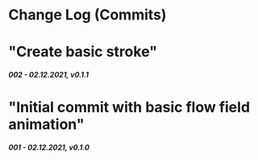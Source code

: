# Change Log (Commits)

<!--
Major.Minor.Patch:

Major:
- New Feature(s) that break API
- Stable release

Minor:
- New feature
- Feature change
- Feature removal
- Dependencies minor/major update
- Security fix

Patch:
- New content
- Update content
- Content removal
- Dependencies patch update
- Layout improvement
- Performance improvement
-->


<!-- "In this commit I ..." -->


# "Create basic stroke"
##### 002 - 02.12.2021, v0.1.1


# "Initial commit with basic flow field animation"
##### 001 - 02.12.2021, v0.1.0